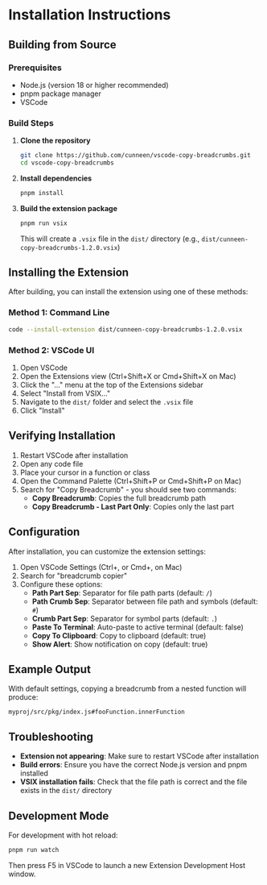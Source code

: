# Installation Instructions

## Building from Source

### Prerequisites
- Node.js (version 18 or higher recommended)
- pnpm package manager
- VSCode

### Build Steps

1. **Clone the repository**
   ```bash
   git clone https://github.com/cunneen/vscode-copy-breadcrumbs.git
   cd vscode-copy-breadcrumbs
   ```

2. **Install dependencies**
   ```bash
   pnpm install
   ```

3. **Build the extension package**
   ```bash
   pnpm run vsix
   ```
   
   This will create a `.vsix` file in the `dist/` directory (e.g., `dist/cunneen-copy-breadcrumbs-1.2.0.vsix`)

## Installing the Extension

After building, you can install the extension using one of these methods:

### Method 1: Command Line
```bash
code --install-extension dist/cunneen-copy-breadcrumbs-1.2.0.vsix
```

### Method 2: VSCode UI
1. Open VSCode
2. Open the Extensions view (Ctrl+Shift+X or Cmd+Shift+X on Mac)
3. Click the "..." menu at the top of the Extensions sidebar
4. Select "Install from VSIX..."
5. Navigate to the `dist/` folder and select the `.vsix` file
6. Click "Install"

## Verifying Installation

1. Restart VSCode after installation
2. Open any code file
3. Place your cursor in a function or class
4. Open the Command Palette (Ctrl+Shift+P or Cmd+Shift+P on Mac)
5. Search for "Copy Breadcrumb" - you should see two commands:
   - **Copy Breadcrumb**: Copies the full breadcrumb path
   - **Copy Breadcrumb - Last Part Only**: Copies only the last part

## Configuration

After installation, you can customize the extension settings:

1. Open VSCode Settings (Ctrl+, or Cmd+, on Mac)
2. Search for "breadcrumb copier"
3. Configure these options:
   - **Path Part Sep**: Separator for file path parts (default: `/`)
   - **Path Crumb Sep**: Separator between file path and symbols (default: `#`)
   - **Crumb Part Sep**: Separator for symbol parts (default: `.`)
   - **Paste To Terminal**: Auto-paste to active terminal (default: false)
   - **Copy To Clipboard**: Copy to clipboard (default: true)
   - **Show Alert**: Show notification on copy (default: true)

## Example Output

With default settings, copying a breadcrumb from a nested function will produce:
```
myproj/src/pkg/index.js#fooFunction.innerFunction
```

## Troubleshooting

- **Extension not appearing**: Make sure to restart VSCode after installation
- **Build errors**: Ensure you have the correct Node.js version and pnpm installed
- **VSIX installation fails**: Check that the file path is correct and the file exists in the `dist/` directory

## Development Mode

For development with hot reload:
```bash
pnpm run watch
```
Then press F5 in VSCode to launch a new Extension Development Host window.
